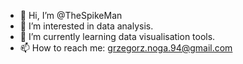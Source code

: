 - 👋 Hi, I’m @TheSpikeMan
- 👀 I’m interested in data analysis.
- 🌱 I’m currently learning data visualisation tools.
- 📫 How to reach me:
    grzegorz.noga.94@gmail.com

<!---
TheSpikeMan/TheSpikeMan is a ✨ special ✨ repository because its `README.md` (this file) appears on your GitHub profile.
You can click the Preview link to take a look at your changes.
--->
